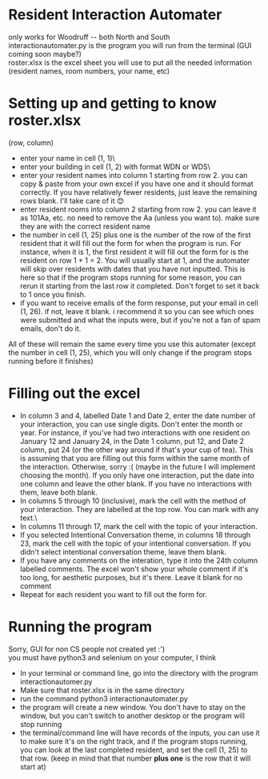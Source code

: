 # Resident Interaction Automater
only works for Woodruff -- both North and South\
interactionautomater.py is the program you will run from the terminal (GUI coming soon maybe?)\
roster.xlsx is the excel sheet you will use to put all the needed information (resident names, room numbers, your name, etc)
# Setting up and getting to know roster.xlsx
(row, column)
- enter your name in cell (1, 1)\
- enter your building in cell (1, 2) with format WDN or WDS\
- enter your resident names into column 1 starting from row 2. you can copy & paste from your own excel if you have one and it should format correctly. If you have relatively fewer residents, just leave the remaining rows blank. I'll take care of it 😊
- enter resident rooms into column 2 starting from row 2. you can leave it as 101Aa, etc. no need to remove the Aa (unless you want to). make sure they are with the correct resident name
- the number in cell (1, 25) plus one is the number of the row of the first resident that it will fill out the form for when the program is run. For instance, when it is 1, the first resident it will fill out the form for is the resident on row 1 + 1 = 2. You will usually start at 1, and the automater will skip over residents with dates that you have not inputted. This is here so that if the program stops running for some reason, you can rerun it starting from the last row it completed. Don't forget to set it back to 1 once you finish.
- if you want to receive emails of the form response, put your email in cell (1, 26). if not, leave it blank. i recommend it so you can see which ones were submitted and what the inputs were, but if you're not a fan of spam emails, don't do it.

All of these will remain the same every time you use this automater (except the number in cell (1, 25), which you will only change if the program stops running before it finishes)

# Filling out the excel
- In column 3 and 4, labelled Date 1 and Date 2, enter the date number of your interaction, you can use single digits. Don't enter the month or year. For instance, if you've had two interactions with one resident on January 12 and January 24, in the Date 1 column, put 12, and Date 2 column, put 24 (or the other way around if that's your cup of tea). This is assuming that you are filling out this form within the same month of the interaction. Otherwise, sorry :( (maybe in the future I will implement choosing the month). If you only have one interaction, put the date into one column and leave the other blank. If you have no interactions with them, leave both blank.
- In columns 5 through 10 (inclusive), mark the cell with the method of your interaction. They are labelled at the top row. You can mark with any text.\
- In columns 11 through 17, mark the cell with the topic of your interaction.
- If you selected Intentional Conversation theme, in columns 18 through 23, mark the cell with the topic of your intentional conversation. If you didn't select intentional conversation theme, leave them blank.
- If you have any comments on the interation, type it into the 24th column labelled comments. The excel won't show your whole comment if it's too long, for aesthetic purposes, but it's there. Leave it blank for no comment
- Repeat for each resident you want to fill out the form for.

# Running the program
Sorry, GUI for non CS people not created yet :')\
you must have python3 and selenium on your computer, I think
- In your terminal or command line, go into the directory with the program interactionautomer.py
- Make sure that roster.xlsx is in the same directory
- run the command python3 interactionautomater.py
- the program will create a new window. You don't have to stay on the window, but you can't switch to another desktop or the program will stop running
- the terminal/command line will have records of the inputs, you can use it to make sure it's on the right track, and if the program stops running, you can look at the last completed resident, and set the cell (1, 25) to that row. (keep in mind that that number **plus one** is the row that it will start at)